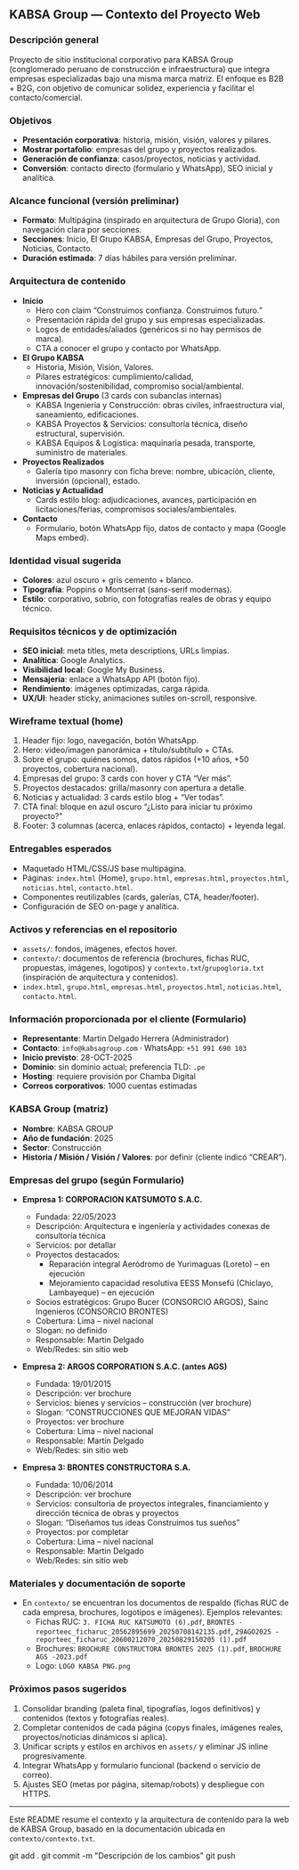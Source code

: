 ## KABSA Group — Contexto del Proyecto Web

### Descripción general
Proyecto de sitio institucional corporativo para KABSA Group (conglomerado peruano de construcción e infraestructura) que integra empresas especializadas bajo una misma marca matriz. El enfoque es B2B + B2G, con objetivo de comunicar solidez, experiencia y facilitar el contacto/comercial.

### Objetivos
- **Presentación corporativa**: historia, misión, visión, valores y pilares.
- **Mostrar portafolio**: empresas del grupo y proyectos realizados.
- **Generación de confianza**: casos/proyectos, noticias y actividad.
- **Conversión**: contacto directo (formulario y WhatsApp), SEO inicial y analítica.

### Alcance funcional (versión preliminar)
- **Formato**: Multipágina (inspirado en arquitectura de Grupo Gloria), con navegación clara por secciones.
- **Secciones**: Inicio, El Grupo KABSA, Empresas del Grupo, Proyectos, Noticias, Contacto.
- **Duración estimada**: 7 días hábiles para versión preliminar.

### Arquitectura de contenido
- **Inicio**
  - Hero con claim “Construimos confianza. Construimos futuro.”
  - Presentación rápida del grupo y sus empresas especializadas.
  - Logos de entidades/aliados (genéricos si no hay permisos de marca).
  - CTA a conocer el grupo y contacto por WhatsApp.
- **El Grupo KABSA**
  - Historia, Misión, Visión, Valores.
  - Pilares estratégicos: cumplimiento/calidad, innovación/sostenibilidad, compromiso social/ambiental.
- **Empresas del Grupo** (3 cards con subanclas internas)
  - KABSA Ingeniería y Construcción: obras civiles, infraestructura vial, saneamiento, edificaciones.
  - KABSA Proyectos & Servicios: consultoría técnica, diseño estructural, supervisión.
  - KABSA Equipos & Logística: maquinaria pesada, transporte, suministro de materiales.
- **Proyectos Realizados**
  - Galería tipo masonry con ficha breve: nombre, ubicación, cliente, inversión (opcional), estado.
- **Noticias y Actualidad**
  - Cards estilo blog: adjudicaciones, avances, participación en licitaciones/ferias, compromisos sociales/ambientales.
- **Contacto**
  - Formulario, botón WhatsApp fijo, datos de contacto y mapa (Google Maps embed).

### Identidad visual sugerida
- **Colores**: azul oscuro + gris cemento + blanco.
- **Tipografía**: Poppins o Montserrat (sans-serif modernas).
- **Estilo**: corporativo, sobrio, con fotografías reales de obras y equipo técnico.

### Requisitos técnicos y de optimización
- **SEO inicial**: meta titles, meta descriptions, URLs limpias.
- **Analítica**: Google Analytics.
- **Visibilidad local**: Google My Business.
- **Mensajería**: enlace a WhatsApp API (botón fijo).
- **Rendimiento**: imágenes optimizadas, carga rápida.
- **UX/UI**: header sticky, animaciones sutiles on-scroll, responsive.

### Wireframe textual (home)
1. Header fijo: logo, navegación, botón WhatsApp.
2. Hero: video/imagen panorámica + título/subtítulo + CTAs.
3. Sobre el grupo: quiénes somos, datos rápidos (+10 años, +50 proyectos, cobertura nacional).
4. Empresas del grupo: 3 cards con hover y CTA “Ver más”.
5. Proyectos destacados: grilla/masonry con apertura a detalle.
6. Noticias y actualidad: 3 cards estilo blog + “Ver todas”.
7. CTA final: bloque en azul oscuro “¿Listo para iniciar tu próximo proyecto?”
8. Footer: 3 columnas (acerca, enlaces rápidos, contacto) + leyenda legal.

### Entregables esperados
- Maquetado HTML/CSS/JS base multipágina.
- Páginas: `index.html` (Home), `grupo.html`, `empresas.html`, `proyectos.html`, `noticias.html`, `contacto.html`.
- Componentes reutilizables (cards, galerías, CTA, header/footer).
- Configuración de SEO on-page y analítica.

### Activos y referencias en el repositorio
- `assets/`: fondos, imágenes, efectos hover.
- `contexto/`: documentos de referencia (brochures, fichas RUC, propuestas, imágenes, logotipos) y `contexto.txt`/`grupogloria.txt` (inspiración de arquitectura y contenidos).
- `index.html`, `grupo.html`, `empresas.html`, `proyectos.html`, `noticias.html`, `contacto.html`.

### Información proporcionada por el cliente (Formulario)
- **Representante**: Martin Delgado Herrera (Administrador)
- **Contacto**: `info@kabsagroup.com` · WhatsApp: `+51 991 690 103`
- **Inicio previsto**: 28-OCT-2025
- **Dominio**: sin dominio actual; preferencia TLD: `.pe`
- **Hosting**: requiere provisión por Chamba Digital
- **Correos corporativos**: 1000 cuentas estimadas

### KABSA Group (matriz)
- **Nombre**: KABSA GROUP
- **Año de fundación**: 2025
- **Sector**: Construcción
- **Historia / Misión / Visión / Valores**: por definir (cliente indicó “CREAR”).

### Empresas del grupo (según Formulario)
- **Empresa 1: CORPORACION KATSUMOTO S.A.C.**
  - Fundada: 22/05/2023
  - Descripción: Arquitectura e ingeniería y actividades conexas de consultoría técnica
  - Servicios: por detallar
  - Proyectos destacados:
    - Reparación integral Aeródromo de Yurimaguas (Loreto) – en ejecución
    - Mejoramiento capacidad resolutiva EESS Monsefú (Chiclayo, Lambayeque) – en ejecución
  - Socios estratégicos: Grupo Bucer (CONSORCIO ARGOS), Sainc Ingenieros (CONSORCIO BRONTES)
  - Cobertura: Lima – nivel nacional
  - Slogan: no definido
  - Responsable: Martin Delgado
  - Web/Redes: sin sitio web

- **Empresa 2: ARGOS CORPORATION S.A.C. (antes AGS)**
  - Fundada: 19/01/2015
  - Descripción: ver brochure
  - Servicios: bienes y servicios – construcción (ver brochure)
  - Slogan: “CONSTRUCCIONES QUE MEJORAN VIDAS”
  - Proyectos: ver brochure
  - Cobertura: Lima – nivel nacional
  - Responsable: Martin Delgado
  - Web/Redes: sin sitio web

- **Empresa 3: BRONTES CONSTRUCTORA S.A.**
  - Fundada: 10/06/2014
  - Descripción: ver brochure
  - Servicios: consultoría de proyectos integrales, financiamiento y dirección técnica de obras y proyectos
  - Slogan: “Diseñamos tus ideas Construimos tus sueños”
  - Proyectos: por completar
  - Cobertura: Lima – nivel nacional
  - Responsable: Martin Delgado
  - Web/Redes: sin sitio web

### Materiales y documentación de soporte
- En `contexto/` se encuentran los documentos de respaldo (fichas RUC de cada empresa, brochures, logotipos e imágenes). Ejemplos relevantes:
  - Fichas RUC: `3. FICHA RUC KATSUMOTO (6).pdf`, `BRONTES - reporteec_ficharuc_20562895699_20250708142135.pdf`, `29AGO2025 - reporteec_ficharuc_20600212070_20250829150205 (1).pdf`
  - Brochures: `BROCHURE CONSTRUCTORA BRONTES 2025 (1).pdf`, `BROCHURE AGS -2023.pdf`
  - Logo: `LOGO KABSA PNG.png`

### Próximos pasos sugeridos
1. Consolidar branding (paleta final, tipografías, logos definitivos) y contenidos (textos y fotografías reales).
2. Completar contenidos de cada página (copys finales, imágenes reales, proyectos/noticias dinámicos si aplica).
3. Unificar scripts y estilos en archivos en `assets/` y eliminar JS inline progresivamente.
4. Integrar WhatsApp y formulario funcional (backend o servicio de correo).
5. Ajustes SEO (metas por página, sitemap/robots) y despliegue con HTTPS.

---

Este README resume el contexto y la arquitectura de contenido para la web de KABSA Group, basado en la documentación ubicada en `contexto/contexto.txt`.


git add .
git commit -m "Descripción de los cambios"
git push